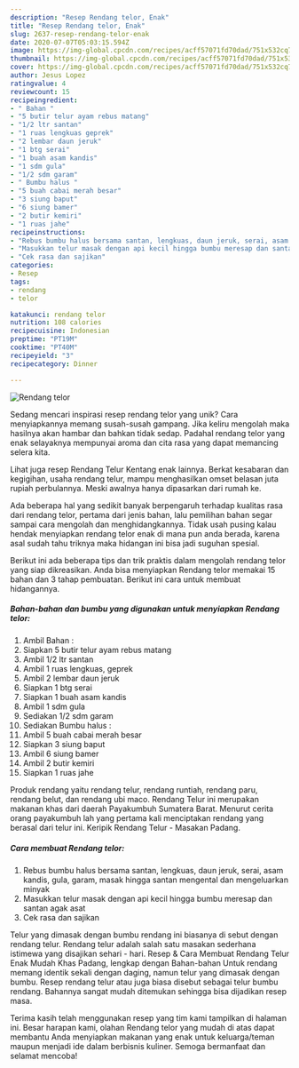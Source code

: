 ```yaml
---
description: "Resep Rendang telor, Enak"
title: "Resep Rendang telor, Enak"
slug: 2637-resep-rendang-telor-enak
date: 2020-07-07T05:03:15.594Z
image: https://img-global.cpcdn.com/recipes/acff57071fd70dad/751x532cq70/rendang-telor-foto-resep-utama.jpg
thumbnail: https://img-global.cpcdn.com/recipes/acff57071fd70dad/751x532cq70/rendang-telor-foto-resep-utama.jpg
cover: https://img-global.cpcdn.com/recipes/acff57071fd70dad/751x532cq70/rendang-telor-foto-resep-utama.jpg
author: Jesus Lopez
ratingvalue: 4
reviewcount: 15
recipeingredient:
- " Bahan "
- "5 butir telur ayam rebus matang"
- "1/2 ltr santan"
- "1 ruas lengkuas geprek"
- "2 lembar daun jeruk"
- "1 btg serai"
- "1 buah asam kandis"
- "1 sdm gula"
- "1/2 sdm garam"
- " Bumbu halus "
- "5 buah cabai merah besar"
- "3 siung baput"
- "6 siung bamer"
- "2 butir kemiri"
- "1 ruas jahe"
recipeinstructions:
- "Rebus bumbu halus bersama santan, lengkuas, daun jeruk, serai, asam kandis, gula, garam, masak hingga santan mengental dan mengeluarkan minyak"
- "Masukkan telur masak dengan api kecil hingga bumbu meresap dan santan agak asat"
- "Cek rasa dan sajikan"
categories:
- Resep
tags:
- rendang
- telor

katakunci: rendang telor 
nutrition: 108 calories
recipecuisine: Indonesian
preptime: "PT19M"
cooktime: "PT40M"
recipeyield: "3"
recipecategory: Dinner

---
```



![Rendang telor](https://img-global.cpcdn.com/recipes/acff57071fd70dad/751x532cq70/rendang-telor-foto-resep-utama.jpg)

Sedang mencari inspirasi resep rendang telor yang unik? Cara menyiapkannya memang susah-susah gampang. Jika keliru mengolah maka hasilnya akan hambar dan bahkan tidak sedap. Padahal rendang telor yang enak selayaknya mempunyai aroma dan cita rasa yang dapat memancing selera kita.

Lihat juga resep Rendang Telur Kentang enak lainnya. Berkat kesabaran dan kegigihan, usaha rendang telur, mampu menghasilkan omset belasan juta rupiah perbulannya. Meski awalnya hanya dipasarkan dari rumah ke.

Ada beberapa hal yang sedikit banyak berpengaruh terhadap kualitas rasa dari rendang telor, pertama dari jenis bahan, lalu pemilihan bahan segar sampai cara mengolah dan menghidangkannya. Tidak usah pusing kalau hendak menyiapkan rendang telor enak di mana pun anda berada, karena asal sudah tahu triknya maka hidangan ini bisa jadi suguhan spesial.


Berikut ini ada beberapa tips dan trik praktis dalam mengolah rendang telor yang siap dikreasikan. Anda bisa menyiapkan Rendang telor memakai 15 bahan dan 3 tahap pembuatan. Berikut ini cara untuk membuat hidangannya.

<!--inarticleads1-->

##### Bahan-bahan dan bumbu yang digunakan untuk menyiapkan Rendang telor:

1. Ambil  Bahan :
1. Siapkan 5 butir telur ayam rebus matang
1. Ambil 1/2 ltr santan
1. Ambil 1 ruas lengkuas, geprek
1. Ambil 2 lembar daun jeruk
1. Siapkan 1 btg serai
1. Siapkan 1 buah asam kandis
1. Ambil 1 sdm gula
1. Sediakan 1/2 sdm garam
1. Sediakan  Bumbu halus :
1. Ambil 5 buah cabai merah besar
1. Siapkan 3 siung baput
1. Ambil 6 siung bamer
1. Ambil 2 butir kemiri
1. Siapkan 1 ruas jahe


Produk rendang yaitu rendang telur, rendang runtiah, rendang paru, rendang belut, dan rendang ubi maco. Rendang Telur ini merupakan makanan khas dari daerah Payakumbuh Sumatera Barat. Menurut cerita orang payakumbuh lah yang pertama kali menciptakan rendang yang berasal dari telur ini. Keripik Rendang Telur - Masakan Padang. 

<!--inarticleads2-->

##### Cara membuat Rendang telor:

1. Rebus bumbu halus bersama santan, lengkuas, daun jeruk, serai, asam kandis, gula, garam, masak hingga santan mengental dan mengeluarkan minyak
1. Masukkan telur masak dengan api kecil hingga bumbu meresap dan santan agak asat
1. Cek rasa dan sajikan


Telur yang dimasak dengan bumbu rendang ini biasanya di sebut dengan rendang telur. Rendang telur adalah salah satu masakan sederhana istimewa yang disajikan sehari - hari. Resep &amp; Cara Membuat Rendang Telur Enak Mudah Khas Padang, lengkap dengan Bahan-bahan Untuk rendang memang identik sekali dengan daging, namun telur yang dimasak dengan bumbu. Resep rendang telur atau juga biasa disebut sebagai telur bumbu rendang. Bahannya sangat mudah ditemukan sehingga bisa dijadikan resep masa. 

Terima kasih telah menggunakan resep yang tim kami tampilkan di halaman ini. Besar harapan kami, olahan Rendang telor yang mudah di atas dapat membantu Anda menyiapkan makanan yang enak untuk keluarga/teman maupun menjadi ide dalam berbisnis kuliner. Semoga bermanfaat dan selamat mencoba!
